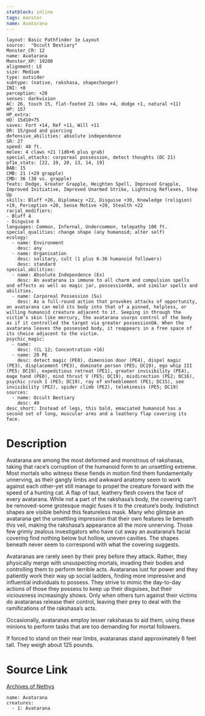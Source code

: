 ```yaml
---
statblock: inline
tags: monster
name: Avatarana
---
```

```statblock
layout: Basic Pathfinder 1e Layout
source:  "Occult Bestiary"
Monster_CR: 12
name: Avatarana
Monster_XP: 19200
alignment: LE
size: Medium
type: outsider
subtype: (native, rakshasa, shapechanger)
INI: +8
perception: +20
senses: darkvision
AC: 26, touch 15, flat-footed 21 (dex +4, dodge +1, natural +11)
HP: 157
HP_extra: 
HD: 15d10+75
saves: Fort +14, Ref +11, Will +11
DR: 15/good and piercing
defensive_abilities: absolute independence
SR: 27
speed: 40 ft.
melee: 4 claws +21 (1d6+6 plus grab)
special_attacks: corporeal possession, detect thoughts (DC 21)
pf1e_stats: [22, 19, 20, 13, 14, 19]
BAB: 15
CMB: 21 (+29 grapple)
CMD: 36 (38 vs. grapple)
feats: Dodge, Greater Grapple, Heighten Spell, Improved Grapple, Improved Initiative, Improved Unarmed Strike, Lightning Reflexes, Step Up
skills: Bluff +26, Diplomacy +22, Disguise +30, Knowledge (religion) +19, Perception +20, Sense Motive +20, Stealth +22
racial_modifiers:
- Bluff 4
- Disguise 8
languages: Common, Infernal, Undercommon, telepathy 100 ft.
special_qualities: change shape (any humanoid; alter self)
ecology:
  - name: Environment
    desc: any
  - name: Organisation
    desc: solitary, cult (1 plus 6-36 humanoid followers)
    desc: standard
special_abilities:
  - name: Absolute Independence (Ex)
    desc: An avatarana is immune to all charm and compulsion spells and effects as well as magic jar, possessionOA, and similar spells and abilities.
  - name: Corporeal Possession (Su)
    desc: As a full-round action that provokes attacks of opportunity, an avatarana can meld its body into that of a pinned, helpless, or willing humanoid creature adjacent to it. Seeping in through the victim’s skin like mercury, the avatarana usurps control of the body as if it controlled the target via greater possessionOA. When the avatarana leaves the possessed body, it reappears in a free space of its choice adjacent to the victim.
psychic_magic:
  - name:
    desc: (CL 12; Concentration +16)
  - name: 20 PE
    desc: detect magic (PE0), dimension door (PE4), dispel magic (PE3), displacement (PE3), dominate person (PE5; DC19), ego whip III (PE5; DC19), expeditious retreat (PE1), greater invisibility (PE4), mage hand (PE0), mind thrust V (PE5; DC19), misdirection (PE2; DC16), psychic crush I (PE5; DC19), ray of enfeeblement (PE1; DC15), see invisibility (PE2), spider climb (PE2), telekinesis (PE5; DC19)
sources:
  - name: Occult Bestiary
    desc: 49
desc_short: Instead of legs, this bald, emaciated humanoid has a second set of long, muscular arms and a leathery flap covering its face.
```
# Description
Avatarana are among the most deformed and monstrous of rakshasas, taking that race’s corruption of the humanoid form to an unsettling extreme. Most mortals who witness these fiends in motion find them fundamentally unnerving, as their gangly limbs and awkward anatomy seem to work against each other-yet still manage to propel the creature forward with the speed of a hunting cat. A flap of taut, leathery flesh covers the face of every avatarana. While not a part of the rakshasa’s body, the covering can’t be removed-some grotesque magic fuses it to the creature’s body. Indistinct shapes are visible behind this featureless mask. Many who glimpse an avatarana get the unsettling impression that their own features lie beneath this veil, making the rakshasa’s appearance all the more unnerving. Those few grimly zealous investigators who have cut away an avatarana’s facial covering find nothing below but hollow, uneven cavities. The shapes beneath never seem to correspond with what the covering suggests.

Avataranas are rarely seen by their prey before they attack. Rather, they physically merge with unsuspecting mortals, invading their bodies and controlling them to perform terrible acts. Avataranas lust for power and they patiently work their way up social ladders, finding more impressive and influential individuals to possess. They strive to mimic the day-to-day actions of those they possess to keep up their disguises, but their viciousness increasingly shows. Only when others turn against their victims do avataranas release their control, leaving their prey to deal with the ramifications of the rakshasa’s acts.

Occasionally, avataranas employ lesser rakshasas to aid them, using these minions to perform tasks that are too demanding for mortal followers.

If forced to stand on their rear limbs, avataranas stand approximately 6 feet tall. They weigh about 125 pounds.
# Source Link
[Archives of Nethys](https://aonprd.com/MonsterDisplay.aspx?ItemName=Avatarana)
```encounter-table
name: Avatarana
creatures:
  - 1: Avatarana
```
